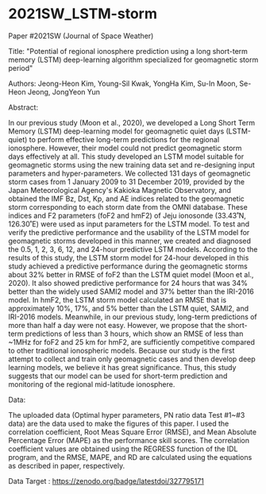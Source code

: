 # 2021SW_LSTM-storm

Paper #2021SW (Journal of Space Weather)

Title: "Potential of regional ionosphere prediction using a long short-term memory (LSTM) deep-learning algorithm specialized for geomagnetic storm period"

Authors: Jeong-Heon Kim, Young-Sil Kwak, YongHa Kim, Su-In Moon, Se-Heon Jeong, JongYeon Yun

Abstract:

In our previous study (Moon et al., 2020), we developed a Long Short Term Memory (LSTM) deep-learning model for geomagnetic quiet days (LSTM-quiet) to perform effective long-term predictions for the regional ionosphere. However, their model could not predict geomagnetic storm days effectively at all. This study developed an LSTM model suitable for geomagnetic storms using the new training data set and re-designing input parameters and hyper-parameters. We collected 131 days of geomagnetic storm cases from 1 January 2009 to 31 December 2019, provided by the Japan Meteorological Agency's Kakioka Magnetic Observatory, and obtained the IMF Bz, Dst, Kp, and AE indices related to the geomagnetic storm corresponding to each storm date from the OMNI database. These indices and F2 parameters (foF2 and hmF2) of Jeju ionosonde (33.43˚N, 126.30˚E) were used as input parameters for the LSTM model. To test and verify the predictive performance and the usability of the LSTM model for geomagnetic storms developed in this manner, we created and diagnosed the 0.5, 1, 2, 3, 6, 12, and 24-hour predictive LSTM models. According to the results of this study, the LSTM storm model for 24-hour developed in this study achieved a predictive performance during the geomagnetic storms about 32% better in RMSE of foF2 than the LSTM quiet model (Moon et al., 2020). It also showed predictive performance for 24 hours that was 34% better than the widely used SAMI2 model and 37% better than the IRI-2016 model. In hmF2, the LSTM storm model calculated an RMSE that is approximately 10%, 17%, and 5% better than the LSTM quiet, SAMI2, and IRI-2016 models. Meanwhile, in our previous study, long-term predictions of more than half a day were not easy. However, we propose that the short-term predictions of less than 3 hours, which show an RMSE of less than ~1MHz for foF2 and 25 km for hmF2, are sufficiently competitive compared to other traditional ionospheric models. Because our study is the first attempt to collect and train only geomagnetic cases and then develop deep learning models, we believe it has great significance. Thus, this study suggests that our model can be used for short-term prediction and monitoring of the regional mid-latitude ionosphere.

Data:

The uploaded data (Optimal hyper parameters, PN ratio data Test #1~#3 data) are the data used to make the figures of this paper. I used the correlation coefficient, Root Meas Square Error (RMSE), and Mean Absolute Percentage Error (MAPE) as the performance skill scores. The correlation coefficient values are obtained using the REGRESS function of the IDL program, and the RMSE, MAPE, and RD are calculated using the equations as described in paper, respectively.

Data Target : https://zenodo.org/badge/latestdoi/327795171
